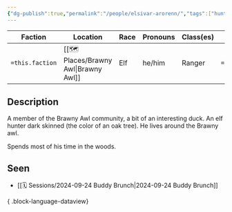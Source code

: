 ```yaml
---
{"dg-publish":true,"permalink":"/people/elsivar-arorenn/","tags":["hunter"]}
---
```



| Faction         | Location         | Race         | Pronouns         | Class(es)            | Title               |
| --------------- | ---------------- | ------------ | ---------------- | -------------------- | ------------------- |
| `=this.faction` | [[🗺️ Places/Brawny Awl\|Brawny Awl]] | Elf | he/him | Ranger | `=this["title(s)"]` |
## Description
A member of the Brawny Awl community, a bit of an interesting duck. An elf hunter dark skinned (the color of an oak tree). He lives around the Brawny awl. 

Spends most of his time in the woods.
## Seen
- [[🗓️ Sessions/2024-09-24 Buddy Brunch\|2024-09-24 Buddy Brunch]]

{ .block-language-dataview}
